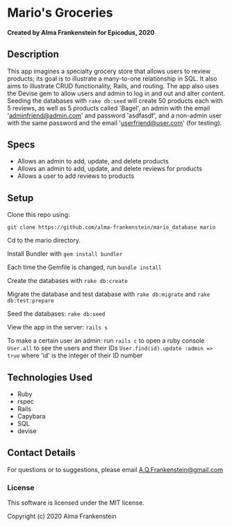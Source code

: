 # Mario's Groceries

#### Created by Alma Frankenstein for Epicodus, 2020

## Description

This app imagines a specialty grocery store that allows users to review products; its goal is to illustrate a many-to-one relationship in SQL. It also aims to illustrate CRUD functionality, Rails, and routing.
The app also uses the Devise gem to allow users and admin to log in and out and alter content.
Seeding the databases with ```rake db:seed``` will create 50 products each with 5 reviews, as well as 5 products called 'Bagel', an admin with the email 'adminfriend@admin.com' and password 'asdfasdf', and a non-admin user with the same password and the email 'userfriend@user.com' (for testing).

## Specs

* Allows an admin to add, update, and delete products
* Allows an admin to add, update, and delete reviews for products
* Allows a user to add reviews to products

## Setup

Clone this repo using:

```git clone https://github.com/alma-frankenstein/mario_database mario```

Cd to the mario directory.

Install Bundler with ```gem install bundler```

Each time the Gemfile is changed, run ```bundle install```

Create the databases with ```rake db:create```

Migrate the database and test database with ```rake db:migrate``` and ```rake db:test:prepare```

Seed the databases: ```rake db:seed```

View the app in the server: ```rails s```

To make a certain user an admin:
run ```rails c``` to open a ruby console
```User.all``` to see the users and their IDs
```User.find(id).update :admin => true``` where 'id' is the integer of their ID number

## Technologies Used

* Ruby
* rspec
* Rails
* Capybara
* SQL
* devise

## Contact Details

For questions or to suggestions, please email A.Q.Frankenstein@gmail.com

### License

This software is licensed under the MIT license.

Copyright (c) 2020 Alma Frankenstein